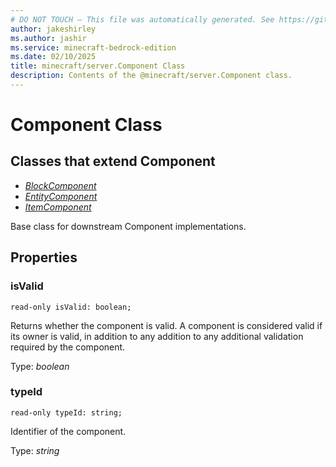 ```yaml
---
# DO NOT TOUCH — This file was automatically generated. See https://github.com/mojang/minecraftapidocsgenerator to modify descriptions, examples, etc.
author: jakeshirley
ms.author: jashir
ms.service: minecraft-bedrock-edition
ms.date: 02/10/2025
title: minecraft/server.Component Class
description: Contents of the @minecraft/server.Component class.
---
```

# Component Class

## Classes that extend Component
- [*BlockComponent*](BlockComponent.md)
- [*EntityComponent*](EntityComponent.md)
- [*ItemComponent*](ItemComponent.md)

Base class for downstream Component implementations.

## Properties

### **isValid**
`read-only isValid: boolean;`

Returns whether the component is valid. A component is considered valid if its owner is valid, in addition to any addition to any additional validation required by the component.

Type: *boolean*

### **typeId**
`read-only typeId: string;`

Identifier of the component.

Type: *string*
